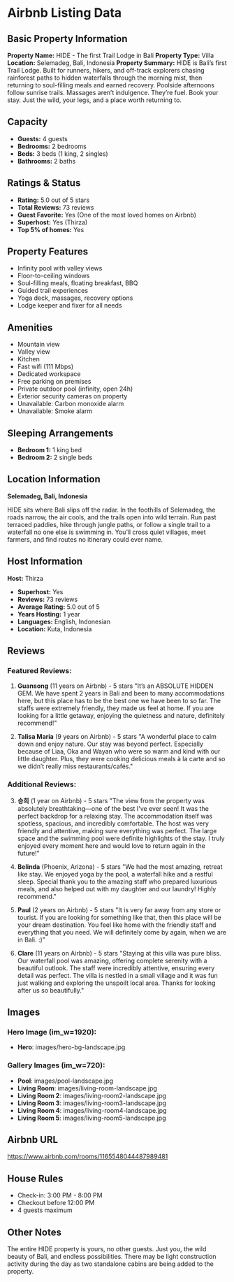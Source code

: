 # Airbnb Listing Data

## Basic Property Information

**Property Name:** HIDE - The first Trail Lodge in Bali
**Property Type:** Villa
**Location:** Selemadeg, Bali, Indonesia
**Property Summary:** HIDE is Bali’s first Trail Lodge. Built for runners, hikers, and off-track explorers chasing rainforest paths to hidden waterfalls through the morning mist, then returning to soul-filling meals and earned recovery. Poolside afternoons follow sunrise trails. Massages aren’t indulgence. They’re fuel. Book your stay. Just the wild, your legs, and a place worth returning to.

## Capacity

- **Guests:** 4 guests
- **Bedrooms:** 2 bedrooms
- **Beds:** 3 beds (1 king, 2 singles)
- **Bathrooms:** 2 baths

## Ratings & Status

- **Rating:** 5.0 out of 5 stars
- **Total Reviews:** 73 reviews
- **Guest Favorite:** Yes (One of the most loved homes on Airbnb)
- **Superhost:** Yes (Thirza)
- **Top 5% of homes:** Yes

## Property Features

- Infinity pool with valley views
- Floor-to-ceiling windows
- Soul-filling meals, floating breakfast, BBQ
- Guided trail experiences
- Yoga deck, massages, recovery options
- Lodge keeper and fixer for all needs

## Amenities

- Mountain view
- Valley view
- Kitchen
- Fast wifi (111 Mbps)
- Dedicated workspace
- Free parking on premises
- Private outdoor pool (infinity, open 24h)
- Exterior security cameras on property
- Unavailable: Carbon monoxide alarm
- Unavailable: Smoke alarm

## Sleeping Arrangements

- **Bedroom 1:** 1 king bed
- **Bedroom 2:** 2 single beds

## Location Information

**Selemadeg, Bali, Indonesia**

HIDE sits where Bali slips off the radar. In the foothills of Selemadeg, the roads narrow, the air cools, and the trails open into wild terrain. Run past terraced paddies, hike through jungle paths, or follow a single trail to a waterfall no one else is swimming in. You’ll cross quiet villages, meet farmers, and find routes no itinerary could ever name.

## Host Information

**Host:** Thirza

- **Superhost:** Yes
- **Reviews:** 73 reviews
- **Average Rating:** 5.0 out of 5
- **Years Hosting:** 1 year
- **Languages:** English, Indonesian
- **Location:** Kuta, Indonesia

## Reviews

### Featured Reviews:

1. **Guansong** (11 years on Airbnb) - 5 stars
   "It’s an ABSOLUTE HIDDEN GEM. We have spent 2 years in Bali and been to many accommodations here, but this place has to be the best one we have been to so far. The staffs were extremely friendly, they made us feel at home. If you are looking for a little getaway, enjoying the quietness and nature, definitely recommend!"

2. **Talisa Maria** (9 years on Airbnb) - 5 stars
   "A wonderful place to calm down and enjoy nature. Our stay was beyond perfect. Especially because of Liaa, Oka and Wayan who were so warm and kind with our little daughter. Plus, they were cooking delicious meals à la carte and so we didn’t really miss restaurants/cafés."

### Additional Reviews:

3. **승희** (1 year on Airbnb) - 5 stars
   "The view from the property was absolutely breathtaking—one of the best I've ever seen! It was the perfect backdrop for a relaxing stay. The accommodation itself was spotless, spacious, and incredibly comfortable. The host was very friendly and attentive, making sure everything was perfect. The large space and the swimming pool were definite highlights of the stay. I truly enjoyed every moment here and would love to return again in the future!"

4. **Belinda** (Phoenix, Arizona) - 5 stars
   "We had the most amazing, retreat like stay. We enjoyed yoga by the pool, a waterfall hike and a restful sleep. Special thank you to the amazing staff who prepared luxurious meals, and also helped out with my daughter and our laundry! Highly recommend."

5. **Paul** (2 years on Airbnb) - 5 stars
   "It is very far away from any store or tourist. If you are looking for something like that, then this place will be your dream destination. You feel like home with the friendly staff and everything that you need. We will definitely come by again, when we are in Bali. :)"

6. **Clare** (11 years on Airbnb) - 5 stars
   "Staying at this villa was pure bliss. Our waterfall pool was amazing, offering complete serenity with a beautiful outlook. The staff were incredibly attentive, ensuring every detail was perfect. The villa is nestled in a small village and it was fun just walking and exploring the unspoilt local area. Thanks for looking after us so beautifully."

## Images

### Hero Image (im_w=1920):

- **Hero**: images/hero-bg-landscape.jpg

### Gallery Images (im_w=720):

- **Pool**: images/pool-landscape.jpg
- **Living Room**: images/living-room-landscape.jpg
- **Living Room 2**: images/living-room2-landscape.jpg
- **Living Room 3**: images/living-room3-landscape.jpg
- **Living Room 4**: images/living-room4-landscape.jpg
- **Living Room 5**: images/living-room5-landscape.jpg

## Airbnb URL

https://www.airbnb.com/rooms/1165548044487989481

## House Rules

- Check-in: 3:00 PM - 8:00 PM
- Checkout before 12:00 PM
- 4 guests maximum

## Other Notes

The entire HIDE property is yours, no other guests. Just you, the wild beauty of Bali, and endless possibilities. There may be light construction activity during the day as two standalone cabins are being added to the property.
